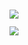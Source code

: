 # <p align="center">
![](https://media.discordapp.net/attachments/1177349204071428146/1206062026586325002/BLQTJiU.gif?ex=65daa3ca&is=65c82eca&hm=4cad264b5e64c313e8f619e53b14125198bd02f906daa83e758f314264535828&=&width=818&height=818)

![](https://media.discordapp.net/attachments/1205857946978750464/1206138902113681408/EO8G39r.png?ex=65daeb63&is=65c87663&hm=5205f963e640d200bfb51efd0fcba2a7d5b87e7b4969b980098df212837233ac&=&format=webp&quality=lossless&width=148&height=84)
